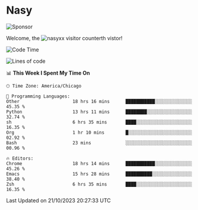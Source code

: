 # Nasy

<!--
<p align="center">
<img height="200" src="https://github-readme-stats.vercel.app/api?username=nasyxx&count_private=true&show_icons=true&theme=dracula&include_all_commits=true"/>
<img height="200" src="https://github-readme-stats.vercel.app/api/top-langs/?username=nasyxx&theme=dracula&hide=html,jupyter+notebook&count_private=true&show_icons=true"/>
</p>

  
----------------
-->

![Sponsor](https://img.shields.io/static/v1.svg?label=Sponsor&message=%E2%9D%A4&logo=GitHub&style=flat&color=pink)
 
Welcome, the ![nasyxx visitor counter](https://count.getloli.com/get/@nasyxx?theme=rule34)th vistor!
 
<!--START_SECTION:waka-->
![Code Time](http://img.shields.io/badge/Code%20Time-3%2C846%20hrs%2022%20mins-blue)

![Lines of code](https://img.shields.io/badge/From%20Hello%20World%20I%27ve%20Written-6.3%20million%20lines%20of%20code-blue)

📊 **This Week I Spent My Time On** 

```text
🕑︎ Time Zone: America/Chicago

💬 Programming Languages: 
Other                    18 hrs 16 mins      ███████████░░░░░░░░░░░░░░   45.35 % 
Python                   13 hrs 11 mins      ████████░░░░░░░░░░░░░░░░░   32.74 % 
sh                       6 hrs 35 mins       ████░░░░░░░░░░░░░░░░░░░░░   16.35 % 
Org                      1 hr 10 mins        █░░░░░░░░░░░░░░░░░░░░░░░░   02.92 % 
Bash                     23 mins             ░░░░░░░░░░░░░░░░░░░░░░░░░   00.96 % 

🔥 Editors: 
Chrome                   18 hrs 14 mins      ███████████░░░░░░░░░░░░░░   45.26 % 
Emacs                    15 hrs 28 mins      ██████████░░░░░░░░░░░░░░░   38.40 % 
Zsh                      6 hrs 35 mins       ████░░░░░░░░░░░░░░░░░░░░░   16.35 % 
```


 Last Updated on 21/10/2023 20:27:33 UTC
<!--END_SECTION:waka-->

<!-- ![visitors](https://visitor-badge.laobi.icu/badge?page_id=nasyxx.nasyxx) -->
